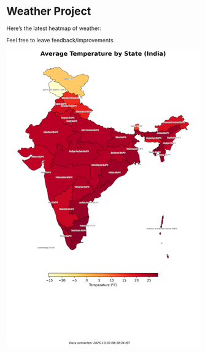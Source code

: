 # Weather Project

Here’s the latest heatmap of weather:

Feel free to leave feedback/improvements.

![India Heatmap](docs/assets/india_heatmap.png?v=02D4D4)
